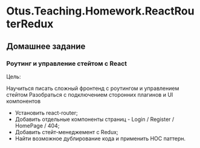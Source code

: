 # Otus.Teaching.Homework.ReactRouterRedux

## Домашнее задание

### Роутинг и управление стейтом с React

Цель:

Научиться писать сложный фронтенд с роутингом и управлением стейтом Разобраться с подключением сторонних плагинов и UI
компонентов

* Установить react-router;
* Добавить отдельные компоненты страниц - Login / Register / HomePage / 404;
* Добавить стейт-менеджемент с Redux;
* Найти возможное дублирование кода и применить HOC паттерн.

